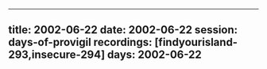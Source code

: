 
---
title: 2002-06-22
date:  2002-06-22
session: days-of-provigil
recordings: [findyourisland-293,insecure-294]
days: 2002-06-22
---
